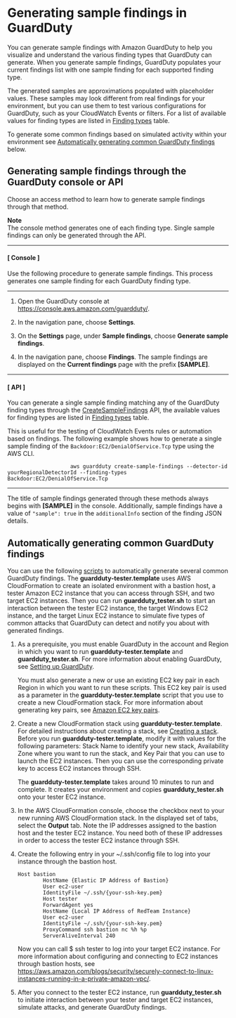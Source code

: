 # Generating sample findings in GuardDuty<a name="sample_findings"></a>

You can generate sample findings with Amazon GuardDuty to help you visualize and understand the various finding types that GuardDuty can generate\. When you generate sample findings, GuardDuty populates your current findings list with one sample finding for each supported finding type\. 

The generated samples are approximations populated with placeholder values\. These samples may look different from real findings for your environment, but you can use them to test various configurations for GuardDuty, such as your CloudWatch Events or filters\. For a list of available values for finding types are listed in [Finding types](guardduty_finding-types-active.md) table\.

To generate some common findings based on simulated activity within your environment see [Automatically generating common GuardDuty findings](#guardduty_findings-scripts) below\.

## Generating sample findings through the GuardDuty console or API<a name="sample_console"></a>

Choose an access method to learn how to generate sample findings through that method\.

**Note**  
The console method generates one of each finding type\. Single sample findings can only be generated through the API\.

------
#### [ Console ]

Use the following procedure to generate sample findings\. This process generates one sample finding for each GuardDuty finding type\.

****

1. Open the GuardDuty console at [https://console\.aws\.amazon\.com/guardduty/](https://console.aws.amazon.com/guardduty/)\.

1. In the navigation pane, choose **Settings**\.

1. On the **Settings** page, under **Sample findings**, choose **Generate sample findings**\.

1. In the navigation pane, choose **Findings**\. The sample findings are displayed on the **Current findings** page with the prefix **\[SAMPLE\]**\.

------
#### [ API ]

You can generate a single sample finding matching any of the GuardDuty finding types through the [CreateSampleFindings](https://docs.aws.amazon.com/guardduty/latest/APIReference/API_CreateSampleFindings.html) API, the available values for finding types are listed in [Finding types](guardduty_finding-types-active.md) table\. 

This is useful for the testing of CloudWatch Events rules or automation based on findings\. The following example shows how to generate a single sample finding of the `Backdoor:EC2/DenialOfService.Tcp` type using the AWS CLI\.

```
                    aws guardduty create-sample-findings --detector-id yourRegionalDetectorId --finding-types Backdoor:EC2/DenialOfService.Tcp
```

------

The title of sample findings generated through these methods always begins with **\[SAMPLE\]** in the console\. Additionally, sample findings have a value of `"sample": true` in the `additionalInfo` section of the finding JSON details\.

## Automatically generating common GuardDuty findings<a name="guardduty_findings-scripts"></a>

You can use the following [scripts](https://github.com/awslabs/amazon-guardduty-tester) to automatically generate several common GuardDuty findings\. The **guardduty\-tester\.template** uses AWS CloudFormation to create an isolated environment with a bastion host, a tester Amazon EC2 instance that you can access through SSH, and two target EC2 instances\. Then you can run **guardduty\_tester\.sh** to start an interaction between the tester EC2 instance, the target Windows EC2 instance, and the target Linux EC2 instance to simulate five types of common attacks that GuardDuty can detect and notify you about with generated findings\.

1. As a prerequisite, you must enable GuardDuty in the account and Region in which you want to run **guardduty\-tester\.template** and **guardduty\_tester\.sh**\. For more information about enabling GuardDuty, see [Setting up GuardDuty](guardduty_settingup.md)\.

   You must also generate a new or use an existing EC2 key pair in each Region in which you want to run these scripts\. This EC2 key pair is used as a parameter in the **guardduty\-tester\.template** script that you use to create a new CloudFormation stack\. For more information about generating key pairs, see [Amazon EC2 key pairs](https://docs.aws.amazon.com/AWSEC2/latest/UserGuide/ec2-key-pairs.html)\.

1. Create a new CloudFormation stack using **guardduty\-tester\.template**\. For detailed instructions about creating a stack, see [Creating a stack](https://docs.aws.amazon.com/AWSCloudFormation/latest/UserGuide/cfn-console-create-stack.html)\. Before you run **guardduty\-tester\.template**, modify it with values for the following parameters: Stack Name to identify your new stack, Availability Zone where you want to run the stack, and Key Pair that you can use to launch the EC2 instances\. Then you can use the corresponding private key to access EC2 instances through SSH\.

   The **guardduty\-tester\.template** takes around 10 minutes to run and complete\. It creates your environment and copies **guardduty\_tester\.sh** onto your tester EC2 instance\.

1. In the AWS CloudFormation console, choose the checkbox next to your new running AWS CloudFormation stack\. In the displayed set of tabs, select the **Output** tab\. Note the IP addresses assigned to the bastion host and the tester EC2 instance\. You need both of these IP addresses in order to access the tester EC2 instance through SSH\.

1. Create the following entry in your \~/\.ssh/config file to log into your instance through the bastion host\.

   ```
   Host bastion
           HostName {Elastic IP Address of Bastion}
           User ec2-user
           IdentityFile ~/.ssh/{your-ssh-key.pem}
           Host tester
           ForwardAgent yes
           HostName {Local IP Address of RedTeam Instance}
           User ec2-user
           IdentityFile ~/.ssh/{your-ssh-key.pem}
           ProxyCommand ssh bastion nc %h %p
           ServerAliveInterval 240
   ```

   Now you can call $ ssh tester to log into your target EC2 instance\. For more information about configuring and connecting to EC2 instances through bastion hosts, see [https://aws\.amazon\.com/blogs/security/securely\-connect\-to\-linux\-instances\-running\-in\-a\-private\-amazon\-vpc/](https://aws.amazon.com/blogs/security/securely-connect-to-linux-instances-running-in-a-private-amazon-vpc/)\. 

1. After you connect to the tester EC2 instance, run **guardduty\_tester\.sh** to initiate interaction between your tester and target EC2 instances, simulate attacks, and generate GuardDuty findings\.